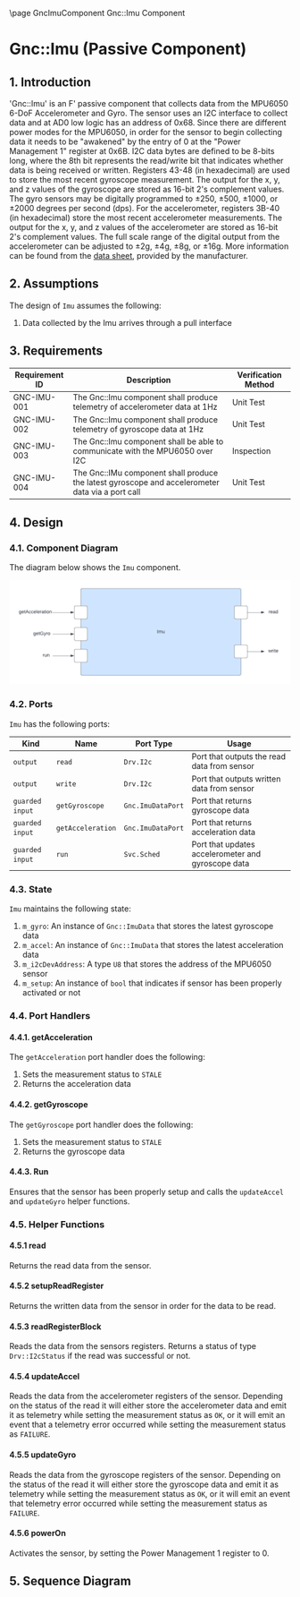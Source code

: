 \page GncImuComponent Gnc::Imu Component
# Gnc::Imu (Passive Component)

## 1. Introduction
'Gnc::Imu' is an F' passive component that collects data from the MPU6050 6-DoF Accelerometer and Gyro. 
The sensor uses an I2C interface to collect data and at AD0 low logic has an address of 0x68. 
Since there are different power modes for the MPU6050, in order for the sensor to begin collecting
data it needs to be "awakened" by the entry of 0 at the "Power Management 1" register at 0x6B. 
I2C data bytes are defined to be 8-bits long, where the 8th bit represents the read/write bit that 
indicates whether data is being received or written. 
Registers 43-48 (in hexadecimal) are used to store the most recent gyroscope measurement. 
The output for the x, y, and z values of the gyroscope are stored as 16-bit 2's complement values.
The gyro sensors may be digitally programmed to ±250, ±500, ±1000, or ±2000 degrees per second (dps).
For the accelerometer, registers 3B-40 (in hexadecimal) store the most recent accelerometer measurements.
The output for the x, y, and z values of the accelerometer are stored as 16-bit 2's complement values.
The full scale range of the digital output from the accelerometer can be adjusted to ±2g, ±4g, ±8g, or ±16g.
More information can be found from the [data sheet](https://learn.adafruit.com/mpu6050-6-dof-accelerometer-and-gyro/downloads), 
provided by the manufacturer.

## 2. Assumptions
The design of `Imu` assumes the following:
1. Data collected by the Imu arrives through a pull interface


## 3. Requirements
| Requirement ID  | Description                                                                                      | Verification Method |
|-----------------|--------------------------------------------------------------------------------------------------|---------------------|
| GNC-IMU-001     | The Gnc::Imu component shall produce telemetry of accelerometer data at 1Hz                      | Unit Test           |
| GNC-IMU-002     | The Gnc::Imu component shall produce telemetry of gyroscope data at 1Hz                          | Unit Test           |
| GNC-IMU-003     | The Gnc::Imu component shall be able to communicate with the MPU6050 over I2C                    | Inspection          |
| GNC-IMU-004     | The Gnc::IMu component shall produce the latest gyroscope and accelerometer data via a port call | Unit Test           |

## 4. Design 

### 4.1. Component Diagram
The diagram below shows the `Imu` component.

![IMU Design](./img/imu.png)

### 4.2. Ports
`Imu` has the following ports: 

| Kind            | Name              | Port Type         | Usage                                              |
|-----------------|-------------------|-------------------|----------------------------------------------------|
| `output`        | `read`            | `Drv.I2c`         | Port that outputs the read data from sensor        |
| `output`        | `write`           | `Drv.I2c`         | Port that outputs written data from sensor         |
| `guarded input` | `getGyroscope`    | `Gnc.ImuDataPort` | Port that returns gyroscope data                   |
| `guarded input` | `getAcceleration` | `Gnc.ImuDataPort` | Port that returns acceleration data                |
| `guarded input` | `run`             | `Svc.Sched`       | Port that updates accelerometer and gyroscope data |

### 4.3. State
`Imu` maintains the following state:
1. `m_gyro`: An instance of `Gnc::ImuData` that stores the latest gyroscope data
2. `m_accel`: An instance of `Gnc::ImuData` that stores the latest acceleration data
3. `m_i2cDevAddress`: A type `U8` that stores the address of the MPU6050 sensor
4. `m_setup`: An instance of `bool` that indicates if sensor has been properly activated or not

### 4.4. Port Handlers

#### 4.4.1. getAcceleration
The `getAcceleration` port handler does the following: 
1. Sets the measurement status to `STALE`
2. Returns the acceleration data

#### 4.4.2. getGyroscope
The `getGyroscope` port handler does the following:
1. Sets the measurement status to `STALE`
2. Returns the gyroscope data

#### 4.4.3. Run
Ensures that the sensor has been properly setup and calls the `updateAccel` and `updateGyro` helper functions. 

### 4.5. Helper Functions

#### 4.5.1 read 
Returns the read data from the sensor.

#### 4.5.2 setupReadRegister
Returns the written data from the sensor in order for the data to be read. 

#### 4.5.3 readRegisterBlock
Reads the data from the sensors registers. Returns a status of type `Drv::I2cStatus` if the read was successful or not. 

#### 4.5.4 updateAccel
Reads the data from the accelerometer registers of the sensor. Depending on the status of the read it will either store 
the accelerometer data and emit it as telemetry while setting the measurement status as `OK`, or it will emit an event 
that a telemetry error occurred while setting the measurement status as `FAILURE`. 

#### 4.5.5 updateGyro
Reads the data from the gyroscope registers of the sensor. Depending on the status of the read it will either store the
gyroscope data and emit it as telemetry while setting the measurement status as `OK`, or it will emit an event that 
telemetry error occurred while setting the measurement status as `FAILURE`.

#### 4.5.6 powerOn
Activates the sensor, by setting the Power Management 1 register to 0. 

## 5. Sequence Diagram

